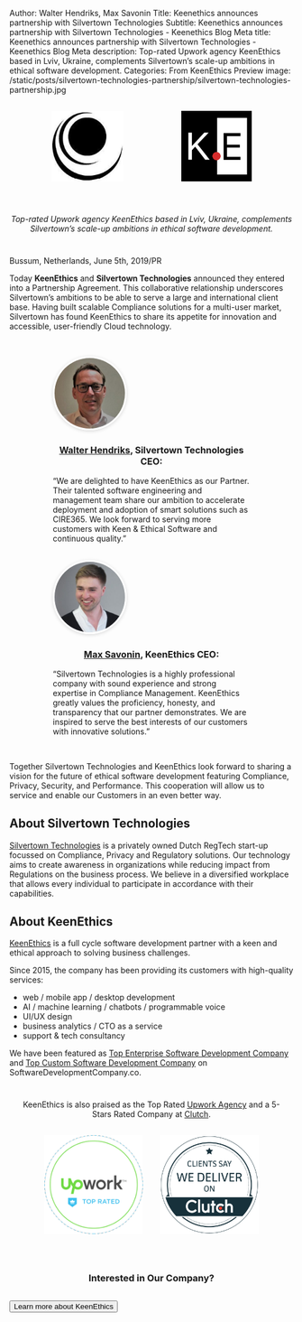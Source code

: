 Author: Walter Hendriks, Max Savonin
Title: Keenethics announces partnership with Silvertown Technologies
Subtitle: Keenethics announces partnership with Silvertown Technologies - Keenethics Blog
Meta title: Keenethics announces partnership with Silvertown Technologies - Keenethics Blog
Meta description: Top-rated Upwork agency KeenEthics based in Lviv, Ukraine, complements Silvertown’s scale-up ambitions in ethical software development.
Categories: From KeenEthics
Preview image: /static/posts/silvertown-technologies-partnership/silvertown-technologies-partnership.jpg

<div style="display: flex; flex-wrap: wrap; justify-content: space-around; justify-content: space-evenly; margin: 0 -15px 40px -15px;">
  <div style="padding: 15px">
    <a href="//www.silvertowntechnologies.com" target="_blank" rel="noopener noreferrer nofollow">
      <img style="height: 125px;" src="/static/posts/silvertown-technologies-partnership/silvertown-technologies-logo.jpg" alt="Silvertown Technologies" />
    </a>
  </div>
  <div style="padding: 15px">
    <a href="/" target="_blank" rel="noopener noreferrer">
      <img style="height: 125px;" src="/static/images/keenethics-logo.svg" alt="KeenEthics" />
    </a>
  </div>
</div>

<div style="margin-bottom: 40px">
  <p style="font-style: italic; text-align: center;">Top-rated Upwork agency KeenEthics based in Lviv, Ukraine, complements Silvertown’s scale-up ambitions in ethical software development.</p>
</div>

<p style="margin-bottom: 5px">Bussum, Netherlands, June 5th, 2019/PR</p>

Today **KeenEthics** and **Silvertown Technologies** announced they entered into a Partnership Agreement. This collaborative relationship underscores Silvertown’s ambitions to be able to serve a large and international client base. Having built scalable Compliance solutions for a multi-user market, Silvertown has found KeenEthics to share its appetite for innovation and accessible, user-friendly Cloud technology.

<div style="display: flex; flex-wrap: wrap; justify-content: space-around; justify-content: space-evenly; margin: 30px -15px;">
  <div style="padding: 15px; max-width: 350px;">
    <a href="//www.linkedin.com/in/walterhendriks/" target="_blank" rel="noopener noreferrer nofollow">
      <img style="margin: 0 auto;border-radius: 50%;border: 3px solid #fff;box-shadow: inset 0 1.5px 3px 0 rgba(0,0,0,.15), 0 1.5px 6px 0 rgba(0,0,0,.15);height: 125px;" src="/static/posts/silvertown-technologies-partnership/walter-hendriks.jpg" alt="Silvertown Technologies" />
    </a>
    <h3 style="font-size: 16px; text-align: center;"><a href="//www.linkedin.com/in/walterhendriks/" target="_blank" rel="noopener noreferrer nofollow">Walter Hendriks</a>, Silvertown Technologies CEO:</h3>
    <p style="margin: 0">“We are delighted to have KeenEthics as our Partner. Their talented software engineering and management team share our ambition to accelerate deployment and adoption of smart solutions such as CIRE365. We look forward to serving more customers with Keen & Ethical Software and continuous quality.”</p>
  </div>
  <div style="padding: 15px; max-width: 350px;">
    <a href="//www.linkedin.com/in/max-savonin-698a9367/" target="_blank" rel="noopener noreferrer nofollow">
      <img style="margin: 0 auto;border-radius: 50%;border: 3px solid #fff;box-shadow: inset 0 1.5px 3px 0 rgba(0,0,0,.15), 0 1.5px 6px 0 rgba(0,0,0,.15);height: 125px;" src="/static/images/max-savonin.jpg" alt="KeenEthics" />
    </a>
    <h3 style="font-size: 16px; text-align: center;"><a href="//www.linkedin.com/in/max-savonin-698a9367/" target="_blank" rel="noopener noreferrer nofollow">Max Savonin</a>, KeenEthics CEO:</h3>
    <p style="margin: 0">“Silvertown Technologies is a highly professional company with sound experience and strong expertise in Compliance Management. KeenEthics greatly values the proficiency, honesty, and transparency that our partner demonstrates. We are inspired to serve the best interests of our customers with innovative solutions.”</p>
  </div>
</div>

Together Silvertown Technologies and KeenEthics look forward to sharing a vision for the future of ethical software development featuring Compliance, Privacy, Security, and Performance. This cooperation will allow us to service and enable our Customers in an even better way.

## About Silvertown Technologies

<a href="//www.silvertowntechnologies.com" target="_blank" rel="noopener noreferrer nofollow">Silvertown Technologies</a> is a privately owned Dutch RegTech start-up focussed on Compliance, Privacy and Regulatory solutions. Our technology aims to create awareness in organizations while reducing impact from Regulations on the business process. 
We believe in a diversified workplace that allows every individual to participate in accordance with their capabilities. 

## About KeenEthics

<a href="/" target="_blank" rel="noopener noreferrer">KeenEthics</a> is a full cycle software development partner with a keen and ethical approach to solving business challenges.

Since 2015, the company has been providing its customers with high-quality services:

- web / mobile app / desktop development
- AI / machine learning / chatbots / programmable voice
- UI/UX design
- business analytics / CTO as a service
- support & tech consultancy

<p>We have been featured as <a href="//www.softwaredevelopmentcompany.co/2019/07/01/10-best-practices-for-developing-enterprise-software-applications/" target="_blank" rel="noopener noreferrer nofollow">Top Enterprise Software Development Company</a> and <a href="//www.softwaredevelopmentcompany.co/2019/07/01/software-development-life-cycle-a-complete-checklist/" target="_blank" rel="noopener noreferrer nofollow">Top Custom Software Development Company</a> on SoftwareDevelopmentCompany.co.</p>

<div style="text-align: center;max-width: 465px; margin: 40px auto 0 auto;">
  <p>KeenEthics is also praised as the Top Rated <a href="//www.upwork.com/agencies/~0106b5437592391f94" target="_blank" rel="noopener noreferrer nofollow">Upwork Agency</a> and a 5-Stars Rated Company at <a href="//clutch.co/profile/keenethics" target="_blank" rel="noopener noreferrer nofollow">Clutch</a>.</p>
</div>
<div style="display: flex; flex-wrap: wrap; justify-content: center; margin: 0 -15px 40px -15px;">
  <div style="padding: 15px">
    <a href="//www.upwork.com/agencies/~0106b5437592391f94" target="_blank" rel="noopener noreferrer nofollow">
      <img style="height: 175px;" src="/static/posts/silvertown-technologies-partnership/upwork-top-rated.png" alt="Silvertown Technologies" />
    </a>
  </div>
  <div style="padding: 15px">
    <a href="//clutch.co/profile/keenethics" target="_blank" rel="noopener noreferrer nofollow">
      <img style="height: 175px;" src="/static/posts/silvertown-technologies-partnership/clutch.png" alt="KeenEthics" />
    </a>
  </div>
</div>

<div style="margin-top: 50px;">
  <h3 style="text-align: center;">Interested in Our Company?</h3>
  <div class="call-to-cation-btn-wrap" style="margin-top: 30px">
    <a
      href="/contacts"
      target="_blank"
      className="contacts-goal"
      rel="noopener noreferrer"
    >
      <button class="call-to-cation-btn" type="button">Learn more about KeenEthics</button>
    </a>
  </div>
</div>